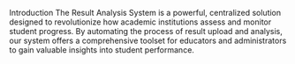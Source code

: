 Introduction
The Result Analysis System is a powerful, centralized solution designed to revolutionize how academic institutions assess and monitor student progress. By automating the process of result upload and analysis, our system offers a comprehensive toolset for educators and administrators to gain valuable insights into student performance.
